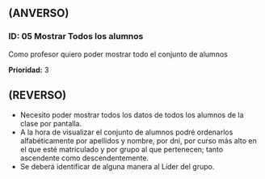 ## (ANVERSO)

### ID: 05 Mostrar Todos los alumnos


Como profesor quiero poder mostrar todo el conjunto de alumnos

**Prioridad:** 3

## (REVERSO)

* Necesito poder mostrar todos los datos de todos los alumnos de la clase por pantalla.
* A la hora de visualizar el conjunto de alumnos podré ordenarlos alfabéticamente por apellidos y nombre, por dni, por curso más alto en el que esté matriculado y por grupo al que pertenecen; tanto ascendente como descendentemente. 
* Se deberá identificar de alguna manera al Líder del grupo.